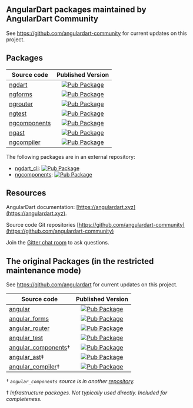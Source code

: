 ## AngularDart packages maintained by AngularDart Community

See https://github.com/angulardart-community for current updates on this project.

## Packages

| Source code    | Published Version                                                                                      |
|----------------|:------------------------------------------------------------------------------------------------------:|
| [ngdart]       | [![Pub Package](https://img.shields.io/pub/v/ngdart.svg)](https://pub.dev/packages/ngdart)             |
| [ngforms]      | [![Pub Package](https://img.shields.io/pub/v/ngforms.svg)](https://pub.dev/packages/ngforms)           |
| [ngrouter]     | [![Pub Package](https://img.shields.io/pub/v/ngrouter.svg)](https://pub.dev/packages/ngrouter)         |
| [ngtest]       | [![Pub Package](https://img.shields.io/pub/v/ngtest.svg)](https://pub.dev/packages/ngtest)             |
| [ngcomponents] | [![Pub Package](https://img.shields.io/pub/v/ngcomponents.svg)](https://pub.dev/packages/ngcomponents) |
| [ngast]        | [![Pub Package](https://img.shields.io/pub/v/ngast.svg)](https://pub.dev/packages/ngast)               |
| [ngcompiler]   | [![Pub Package](https://img.shields.io/pub/v/ngcompiler.svg)](https://pub.dev/packages/ngcompiler)     |

The following packages are in an external repository:

- [ngdart_cli]: [![Pub Package](https://img.shields.io/pub/v/ngdart_cli.svg)](https://pub.dev/packages/ngdart_cli)
- [ngcomponents]: [![Pub Package](https://img.shields.io/pub/v/ngdart_cli.svg)](https://pub.dev/packages/ngdart_cli)

## Resources

AngularDart documentation: [https://angulardart.xyz](https://angulardart.xyz).

Source code Git repositories [https://github.com/angulardart-community](https://github.com/angulardart-community)

Join the [Gitter chat room](https://gitter.im/angulardart/community) to ask questions.

## The original Packages (in the restricted maintenance mode)

See https://github.com/angulardart for current updates on this project.

| Source code                  | Published Version                                                                                                  |
|------------------------------|:------------------------------------------------------------------------------------------------------------------:|
| [angular]                    | [![Pub Package](https://img.shields.io/pub/v/angular.svg)](https://pub.dev/packages/angular)                       |
| [angular_forms]              | [![Pub Package](https://img.shields.io/pub/v/angular_forms.svg)](https://pub.dev/packages/angular_forms)           |
| [angular_router]             | [![Pub Package](https://img.shields.io/pub/v/angular_router.svg)](https://pub.dev/packages/angular_router)         |
| [angular_test]               | [![Pub Package](https://img.shields.io/pub/v/angular_test.svg)](https://pub.dev/packages/angular_test)             |
| [angular_components]&dagger; | [![Pub Package](https://img.shields.io/pub/v/angular_components.svg)](https://pub.dev/packages/angular_components) |
| [angular_ast]&ddagger;       | [![Pub Package](https://img.shields.io/pub/v/angular_ast.svg)](https://pub.dev/packages/angular_ast)               |
| [angular_compiler]&ddagger;  | [![Pub Package](https://img.shields.io/pub/v/angular_compiler.svg)](https://pub.dev/packages/angular_compiler)     |

&dagger; _`angular_components` source is in another [repository](https://github.com/angulardart/angular_components)._

&ddagger; _Infrastructure packages. Not typically used directly.
Included for completeness._

[angular]: https://github.com/angulardart/angular/tree/master/angular
[angular_ast]: https://github.com/angulardart/angular/tree/master/angular_ast
[angular_compiler]: https://github.com/angulardart/angular/tree/master/angular_compiler
[angular_components]: https://github.com/angulardart/angular_components/tree/master/angular_components
[angular_forms]: https://github.com/angulardart/angular/tree/master/angular_forms
[angular_router]: https://github.com/angulardart/angular/tree/master/angular_router
[angular_test]: https://github.com/angulardart/angular/tree/master/angular_test
[ngdart]: https://github.com/angulardart-community/angular/tree/master/ngdart 
[ngforms]: https://github.com/angulardart-community/angular/tree/master/ngforms 
[ngrouter]: https://github.com/angulardart-community/angular/tree/master/ngrouter 
[ngtest]: https://github.com/angulardart-community/angular/tree/master/ngtest 
[ngast]: https://github.com/angulardart-community/angular/tree/master/ngast 
[ngcompiler]: https://github.com/angulardart-community/angular/tree/master/ngcompiler
[ngdart_cli]: https://github.com/angulardart-community/ngdart_cli
[ngcomponents]: https://github.com/angulardart-community/angular_components

